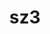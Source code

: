 ---
title: "sz3"
layout: cache
categories: [package, develop]
meta: {"compilers": ["cce@18.0.0", "gcc@11.4.0", "intel-oneapi-compilers@2025.1.0"], "num_specs": 192, "num_specs_by_stack": {"e4s": 8, "e4s-cray-rhel": 32, "e4s-neoverse-v2": 39, "e4s-oneapi": 43, "root": 192}, "oss": ["rhel8", "ubuntu22.04"], "platforms": ["linux"], "stacks": ["e4s", "e4s-cray-rhel", "e4s-neoverse-v2", "e4s-oneapi", "root"], "targets": ["neoverse_v2", "x86_64_v3"], "versions": ["3.2.0"]}
spec_details: [{"compiler": "gcc@11.4.0", "hash": "23b4bdtwajegxeksnqyn7hejkqkrnibb", "os": "ubuntu22.04", "platform": "linux", "size": "-", "stacks": ["e4s-neoverse-v2", "root"], "target": "neoverse_v2", "variants": ["build_system=cmake", "build_type=Release", "commit=b3dab4018425803a55d8073dc55dade7fa46b7b4", "generator=make", "~hdf5", "~ipo", "+mdz"], "versions": ["3.2.0"]}, {"compiler": "gcc@11.4.0", "hash": "26dunf3ypmsgzonksbvkdfkc4qhy3hgh", "os": "ubuntu22.04", "platform": "linux", "size": "-", "stacks": ["root"], "target": "x86_64_v3", "variants": ["build_system=cmake", "build_type=Release", "commit=b3dab4018425803a55d8073dc55dade7fa46b7b4", "generator=make", "~hdf5", "~ipo", "+mdz"], "versions": ["3.2.0"]}, {"compiler": "gcc@11.4.0", "hash": "2bth5wztzvlo6seb6wgs6t65rep5xenv", "os": "ubuntu22.04", "platform": "linux", "size": "-", "stacks": ["root"], "target": "x86_64_v3", "variants": ["build_system=cmake", "build_type=Release", "generator=make", "~hdf5", "~ipo", "+mdz"], "versions": ["3.2.0"]}, {"compiler": "intel-oneapi-compilers@2025.1.0", "hash": "2fr755f5x3l4vfs6x5geoyyqks5qlmhj", "os": "ubuntu22.04", "platform": "linux", "size": "-", "stacks": ["e4s-oneapi", "root"], "target": "x86_64_v3", "variants": ["build_system=cmake", "build_type=Release", "commit=b3dab4018425803a55d8073dc55dade7fa46b7b4", "generator=make", "~hdf5", "~ipo", "+mdz"], "versions": ["3.2.0"]}, {"compiler": "intel-oneapi-compilers@2025.1.0", "hash": "2geygqkldoxkmc6zgnqasl4nd6viiurn", "os": "ubuntu22.04", "platform": "linux", "size": "-", "stacks": ["e4s-oneapi", "root"], "target": "x86_64_v3", "variants": ["build_system=cmake", "build_type=Release", "generator=make", "~hdf5", "~ipo", "+mdz"], "versions": ["3.2.0"]}, {"compiler": "gcc@11.4.0", "hash": "2gth5iuubhcghpl4w756h23add4bzci3", "os": "ubuntu22.04", "platform": "linux", "size": "-", "stacks": ["e4s-neoverse-v2", "root"], "target": "neoverse_v2", "variants": ["build_system=cmake", "build_type=Release", "generator=make", "~hdf5", "~ipo", "+mdz"], "versions": ["3.2.0"]}, {"compiler": "gcc@11.4.0", "hash": "2hhe7ry3dxfruifjj4yayt55f4en7sjp", "os": "ubuntu22.04", "platform": "linux", "size": "-", "stacks": ["root"], "target": "x86_64_v3", "variants": ["build_system=cmake", "build_type=Release", "commit=b3dab4018425803a55d8073dc55dade7fa46b7b4", "generator=make", "~hdf5", "~ipo", "+mdz"], "versions": ["3.2.0"]}, {"compiler": "gcc@11.4.0", "hash": "2mk23fciec37rq44ovr5cwvgay5oxu4v", "os": "ubuntu22.04", "platform": "linux", "size": "-", "stacks": ["e4s-neoverse-v2", "root"], "target": "neoverse_v2", "variants": ["build_system=cmake", "build_type=Release", "commit=b3dab4018425803a55d8073dc55dade7fa46b7b4", "generator=make", "~hdf5", "~ipo", "+mdz"], "versions": ["3.2.0"]}, {"compiler": "gcc@11.4.0", "hash": "2rh4esso47ffjozj37c7jv4f76qzv2hd", "os": "ubuntu22.04", "platform": "linux", "size": "-", "stacks": ["root"], "target": "x86_64_v3", "variants": ["build_system=cmake", "build_type=Release", "generator=make", "~hdf5", "~ipo", "+mdz"], "versions": ["3.2.0"]}, {"compiler": "intel-oneapi-compilers@2025.1.0", "hash": "2yljyb3t3nldy7weptewpphmt6xlzwah", "os": "ubuntu22.04", "platform": "linux", "size": "-", "stacks": ["e4s-oneapi", "root"], "target": "x86_64_v3", "variants": ["build_system=cmake", "build_type=Release", "commit=b3dab4018425803a55d8073dc55dade7fa46b7b4", "generator=make", "~hdf5", "~ipo", "+mdz"], "versions": ["3.2.0"]}, {"compiler": "cce@18.0.0", "hash": "32lr3hlrvirzfxqpsci6bncwlkdzg2iq", "os": "rhel8", "platform": "linux", "size": "-", "stacks": ["e4s-cray-rhel", "root"], "target": "x86_64_v3", "variants": ["build_system=cmake", "build_type=Release", "generator=make", "~hdf5", "~ipo", "+mdz"], "versions": ["3.2.0"]}, {"compiler": "gcc@11.4.0", "hash": "35koy4pcvc3wm4f6wwitxkhyg7mnau5l", "os": "ubuntu22.04", "platform": "linux", "size": "-", "stacks": ["e4s", "root"], "target": "x86_64_v3", "variants": ["build_system=cmake", "build_type=Release", "commit=b3dab4018425803a55d8073dc55dade7fa46b7b4", "generator=make", "~hdf5", "~ipo", "+mdz"], "versions": ["3.2.0"]}, {"compiler": "cce@18.0.0", "hash": "3g6znpsl43ryl46xxu2zhmtlht6og7m7", "os": "rhel8", "platform": "linux", "size": "-", "stacks": ["e4s-cray-rhel", "root"], "target": "x86_64_v3", "variants": ["build_system=cmake", "build_type=Release", "commit=b3dab4018425803a55d8073dc55dade7fa46b7b4", "generator=make", "~hdf5", "~ipo", "+mdz"], "versions": ["3.2.0"]}, {"compiler": "gcc@11.4.0", "hash": "3gnune4jalv65e4twtzcbz7wxbzpcyiw", "os": "ubuntu22.04", "platform": "linux", "size": "-", "stacks": ["e4s-neoverse-v2", "root"], "target": "neoverse_v2", "variants": ["build_system=cmake", "build_type=Release", "commit=b3dab4018425803a55d8073dc55dade7fa46b7b4", "generator=make", "~hdf5", "~ipo", "+mdz"], "versions": ["3.2.0"]}, {"compiler": "gcc@11.4.0", "hash": "3mdkzcpldw2grr63pfmqhn2zucg2ekoe", "os": "ubuntu22.04", "platform": "linux", "size": "-", "stacks": ["e4s-neoverse-v2", "root"], "target": "neoverse_v2", "variants": ["build_system=cmake", "build_type=Release", "generator=make", "~hdf5", "~ipo", "+mdz"], "versions": ["3.2.0"]}, {"compiler": "gcc@11.4.0", "hash": "3mlcjzj4qm227ijwos2aohc5hhqdtkdc", "os": "ubuntu22.04", "platform": "linux", "size": "-", "stacks": ["root"], "target": "x86_64_v3", "variants": ["build_system=cmake", "build_type=Release", "generator=make", "~hdf5", "~ipo", "+mdz"], "versions": ["3.2.0"]}, {"compiler": "gcc@11.4.0", "hash": "3qig7tiqcolp2nyx5acyoeroleocknmm", "os": "ubuntu22.04", "platform": "linux", "size": "-", "stacks": ["e4s-neoverse-v2", "root"], "target": "neoverse_v2", "variants": ["build_system=cmake", "build_type=Release", "commit=b3dab4018425803a55d8073dc55dade7fa46b7b4", "generator=make", "~hdf5", "~ipo", "+mdz"], "versions": ["3.2.0"]}, {"compiler": "gcc@11.4.0", "hash": "3w5lqke7l7vqfp7hlxmbci2hknpylov2", "os": "ubuntu22.04", "platform": "linux", "size": "-", "stacks": ["e4s-neoverse-v2", "root"], "target": "neoverse_v2", "variants": ["build_system=cmake", "build_type=Release", "commit=b3dab4018425803a55d8073dc55dade7fa46b7b4", "generator=make", "~hdf5", "~ipo", "+mdz"], "versions": ["3.2.0"]}, {"compiler": "gcc@11.4.0", "hash": "46l52ey4isyvw43qbogrhbly7qtyybfg", "os": "ubuntu22.04", "platform": "linux", "size": "-", "stacks": ["root"], "target": "x86_64_v3", "variants": ["build_system=cmake", "build_type=Release", "generator=make", "~hdf5", "~ipo", "+mdz"], "versions": ["3.2.0"]}, {"compiler": "intel-oneapi-compilers@2025.1.0", "hash": "4cl4tuliwywcjgtu2dnkce4rg2hyc7ov", "os": "ubuntu22.04", "platform": "linux", "size": "-", "stacks": ["e4s-oneapi", "root"], "target": "x86_64_v3", "variants": ["build_system=cmake", "build_type=Release", "commit=b3dab4018425803a55d8073dc55dade7fa46b7b4", "generator=make", "~hdf5", "~ipo", "+mdz"], "versions": ["3.2.0"]}, {"compiler": "cce@18.0.0", "hash": "4de3deao7apm42sdewuks6da4ff7vvrr", "os": "rhel8", "platform": "linux", "size": "-", "stacks": ["e4s-cray-rhel", "root"], "target": "x86_64_v3", "variants": ["build_system=cmake", "build_type=Release", "generator=make", "~hdf5", "~ipo", "+mdz"], "versions": ["3.2.0"]}, {"compiler": "intel-oneapi-compilers@2025.1.0", "hash": "4g6e5hybxzkpeh65omn7bxkj4hwtbtq2", "os": "ubuntu22.04", "platform": "linux", "size": "-", "stacks": ["e4s-oneapi", "root"], "target": "x86_64_v3", "variants": ["build_system=cmake", "build_type=Release", "generator=make", "~hdf5", "~ipo", "+mdz"], "versions": ["3.2.0"]}, {"compiler": "gcc@11.4.0", "hash": "4h5c3uutjv2art2h67aruundojmqghed", "os": "ubuntu22.04", "platform": "linux", "size": "-", "stacks": ["root"], "target": "x86_64_v3", "variants": ["build_system=cmake", "build_type=Release", "commit=b3dab4018425803a55d8073dc55dade7fa46b7b4", "generator=make", "~hdf5", "~ipo", "+mdz"], "versions": ["3.2.0"]}, {"compiler": "gcc@11.4.0", "hash": "4oi7d76tumo2jdo5ouhwotuaxjre3ewu", "os": "ubuntu22.04", "platform": "linux", "size": "-", "stacks": ["root"], "target": "x86_64_v3", "variants": ["build_system=cmake", "build_type=Release", "generator=make", "~hdf5", "~ipo", "+mdz"], "versions": ["3.2.0"]}, {"compiler": "gcc@11.4.0", "hash": "4qoq6wqrim7vu7zsjjnyj33gre3ft6gd", "os": "ubuntu22.04", "platform": "linux", "size": "-", "stacks": ["root"], "target": "x86_64_v3", "variants": ["build_system=cmake", "build_type=Release", "generator=make", "~hdf5", "~ipo", "+mdz"], "versions": ["3.2.0"]}, {"compiler": "cce@18.0.0", "hash": "4ydzhe3ybniodynsxf766pvfwd3wvs3r", "os": "rhel8", "platform": "linux", "size": "-", "stacks": ["e4s-cray-rhel", "root"], "target": "x86_64_v3", "variants": ["build_system=cmake", "build_type=Release", "commit=b3dab4018425803a55d8073dc55dade7fa46b7b4", "generator=make", "~hdf5", "~ipo", "+mdz"], "versions": ["3.2.0"]}, {"compiler": "gcc@11.4.0", "hash": "5edxodqpknoltqzetdeurusughehcgbs", "os": "ubuntu22.04", "platform": "linux", "size": "-", "stacks": ["e4s-neoverse-v2", "root"], "target": "neoverse_v2", "variants": ["build_system=cmake", "build_type=Release", "generator=make", "~hdf5", "~ipo", "+mdz"], "versions": ["3.2.0"]}, {"compiler": "cce@18.0.0", "hash": "5qnqyxatwg3qs76v2iub22bbep6sqtdi", "os": "rhel8", "platform": "linux", "size": "-", "stacks": ["e4s-cray-rhel", "root"], "target": "x86_64_v3", "variants": ["build_system=cmake", "build_type=Release", "commit=b3dab4018425803a55d8073dc55dade7fa46b7b4", "generator=make", "~hdf5", "~ipo", "+mdz"], "versions": ["3.2.0"]}, {"compiler": "gcc@11.4.0", "hash": "5wbxd3b7o4bfj7tb7xebrjt636inm3jx", "os": "ubuntu22.04", "platform": "linux", "size": "-", "stacks": ["root"], "target": "x86_64_v3", "variants": ["build_system=cmake", "build_type=Release", "generator=make", "~hdf5", "~ipo", "+mdz"], "versions": ["3.2.0"]}, {"compiler": "intel-oneapi-compilers@2025.1.0", "hash": "5z5zm4eisgqq6kkojmtzrkko66frvnog", "os": "ubuntu22.04", "platform": "linux", "size": "-", "stacks": ["e4s-oneapi", "root"], "target": "x86_64_v3", "variants": ["build_system=cmake", "build_type=Release", "generator=make", "~hdf5", "~ipo", "+mdz"], "versions": ["3.2.0"]}, {"compiler": "gcc@11.4.0", "hash": "62itkhx2sickhi7t3sfxbhdcbovgusje", "os": "ubuntu22.04", "platform": "linux", "size": "-", "stacks": ["root"], "target": "x86_64_v3", "variants": ["build_system=cmake", "build_type=Release", "generator=make", "~hdf5", "~ipo", "+mdz"], "versions": ["3.2.0"]}, {"compiler": "gcc@11.4.0", "hash": "62ui3gvex4rxy2wm2unhe3s4zqkg6z2m", "os": "ubuntu22.04", "platform": "linux", "size": "-", "stacks": ["root"], "target": "x86_64_v3", "variants": ["build_system=cmake", "build_type=Release", "commit=b3dab4018425803a55d8073dc55dade7fa46b7b4", "generator=make", "~hdf5", "~ipo", "+mdz"], "versions": ["3.2.0"]}, {"compiler": "gcc@11.4.0", "hash": "6t4hycqzco2tzt3lsn4ejwthnhn35euf", "os": "ubuntu22.04", "platform": "linux", "size": "-", "stacks": ["e4s-neoverse-v2", "root"], "target": "neoverse_v2", "variants": ["build_system=cmake", "build_type=Release", "commit=b3dab4018425803a55d8073dc55dade7fa46b7b4", "generator=make", "~hdf5", "~ipo", "+mdz"], "versions": ["3.2.0"]}, {"compiler": "intel-oneapi-compilers@2025.1.0", "hash": "6y4h66u2muupmquc6aij4vosqabmbgc2", "os": "ubuntu22.04", "platform": "linux", "size": "-", "stacks": ["e4s-oneapi", "root"], "target": "x86_64_v3", "variants": ["build_system=cmake", "build_type=Release", "commit=b3dab4018425803a55d8073dc55dade7fa46b7b4", "generator=make", "~hdf5", "~ipo", "+mdz"], "versions": ["3.2.0"]}, {"compiler": "cce@18.0.0", "hash": "6yklugzekjbjl4udfrsb3flce355b7z7", "os": "rhel8", "platform": "linux", "size": "-", "stacks": ["e4s-cray-rhel", "root"], "target": "x86_64_v3", "variants": ["build_system=cmake", "build_type=Release", "generator=make", "~hdf5", "~ipo", "+mdz"], "versions": ["3.2.0"]}, {"compiler": "intel-oneapi-compilers@2025.1.0", "hash": "74ssleyzhyf23l4zw3ukgza6jikdbpsc", "os": "ubuntu22.04", "platform": "linux", "size": "-", "stacks": ["e4s-oneapi", "root"], "target": "x86_64_v3", "variants": ["build_system=cmake", "build_type=Release", "generator=make", "~hdf5", "~ipo", "+mdz"], "versions": ["3.2.0"]}, {"compiler": "cce@18.0.0", "hash": "76ooz5qauauq7zt7eotfxizpxvud2t6v", "os": "rhel8", "platform": "linux", "size": "-", "stacks": ["e4s-cray-rhel", "root"], "target": "x86_64_v3", "variants": ["build_system=cmake", "build_type=Release", "commit=b3dab4018425803a55d8073dc55dade7fa46b7b4", "generator=make", "~hdf5", "~ipo", "+mdz"], "versions": ["3.2.0"]}, {"compiler": "intel-oneapi-compilers@2025.1.0", "hash": "7dwzeynnf4cr5rreiobnp3yck7m6xjlk", "os": "ubuntu22.04", "platform": "linux", "size": "-", "stacks": ["e4s-oneapi", "root"], "target": "x86_64_v3", "variants": ["build_system=cmake", "build_type=Release", "generator=make", "~hdf5", "~ipo", "+mdz"], "versions": ["3.2.0"]}, {"compiler": "gcc@11.4.0", "hash": "7jsqoesvo2q6hmijdoq4n7rriiyzicoz", "os": "ubuntu22.04", "platform": "linux", "size": "-", "stacks": ["root"], "target": "x86_64_v3", "variants": ["build_system=cmake", "build_type=Release", "commit=b3dab4018425803a55d8073dc55dade7fa46b7b4", "generator=make", "~hdf5", "~ipo", "+mdz"], "versions": ["3.2.0"]}, {"compiler": "gcc@11.4.0", "hash": "7koh6yjfkcfugvyamsn22uygyozbut5t", "os": "ubuntu22.04", "platform": "linux", "size": "-", "stacks": ["e4s-neoverse-v2", "root"], "target": "neoverse_v2", "variants": ["build_system=cmake", "build_type=Release", "generator=make", "~hdf5", "~ipo", "+mdz"], "versions": ["3.2.0"]}, {"compiler": "gcc@11.4.0", "hash": "7qps5u2arwnr5kwjwiw2rvxs3cla2yek", "os": "ubuntu22.04", "platform": "linux", "size": "-", "stacks": ["root"], "target": "x86_64_v3", "variants": ["build_system=cmake", "build_type=Release", "commit=b3dab4018425803a55d8073dc55dade7fa46b7b4", "generator=make", "~hdf5", "~ipo", "+mdz"], "versions": ["3.2.0"]}, {"compiler": "cce@18.0.0", "hash": "7un74g72shivqmxqrkwdrzxyfkhpa32z", "os": "rhel8", "platform": "linux", "size": "-", "stacks": ["e4s-cray-rhel", "root"], "target": "x86_64_v3", "variants": ["build_system=cmake", "build_type=Release", "commit=b3dab4018425803a55d8073dc55dade7fa46b7b4", "generator=make", "~hdf5", "~ipo", "+mdz"], "versions": ["3.2.0"]}, {"compiler": "intel-oneapi-compilers@2025.1.0", "hash": "aezthg4omvalaalntdrid7wgwlg3ug66", "os": "ubuntu22.04", "platform": "linux", "size": "-", "stacks": ["e4s-oneapi", "root"], "target": "x86_64_v3", "variants": ["build_system=cmake", "build_type=Release", "generator=make", "~hdf5", "~ipo", "+mdz"], "versions": ["3.2.0"]}, {"compiler": "gcc@11.4.0", "hash": "afahah5xd5kio3ztdfdoo26l3gc7ybz2", "os": "ubuntu22.04", "platform": "linux", "size": "-", "stacks": ["root"], "target": "x86_64_v3", "variants": ["build_system=cmake", "build_type=Release", "generator=make", "~hdf5", "~ipo", "+mdz"], "versions": ["3.2.0"]}, {"compiler": "intel-oneapi-compilers@2025.1.0", "hash": "at2j75h4ndf6xmgreytnwbkxbgaizy6b", "os": "ubuntu22.04", "platform": "linux", "size": "-", "stacks": ["e4s-oneapi", "root"], "target": "x86_64_v3", "variants": ["build_system=cmake", "build_type=Release", "commit=b3dab4018425803a55d8073dc55dade7fa46b7b4", "generator=make", "~hdf5", "~ipo", "+mdz"], "versions": ["3.2.0"]}, {"compiler": "intel-oneapi-compilers@2025.1.0", "hash": "axb54fmgw2d5bpndn3bo6bj2mowbkqg5", "os": "ubuntu22.04", "platform": "linux", "size": "-", "stacks": ["e4s-oneapi", "root"], "target": "x86_64_v3", "variants": ["build_system=cmake", "build_type=Release", "commit=b3dab4018425803a55d8073dc55dade7fa46b7b4", "generator=make", "~hdf5", "~ipo", "+mdz"], "versions": ["3.2.0"]}, {"compiler": "gcc@11.4.0", "hash": "b334djfhdg3pjbhgmsiv73oqe6tvtvqw", "os": "ubuntu22.04", "platform": "linux", "size": "-", "stacks": ["e4s", "root"], "target": "x86_64_v3", "variants": ["build_system=cmake", "build_type=Release", "commit=b3dab4018425803a55d8073dc55dade7fa46b7b4", "generator=make", "~hdf5", "~ipo", "+mdz"], "versions": ["3.2.0"]}, {"compiler": "gcc@11.4.0", "hash": "bp5ght4qqvpnamimoxzo3tu5bg2fb2hv", "os": "ubuntu22.04", "platform": "linux", "size": "-", "stacks": ["e4s-neoverse-v2", "root"], "target": "neoverse_v2", "variants": ["build_system=cmake", "build_type=Release", "generator=make", "~hdf5", "~ipo", "+mdz"], "versions": ["3.2.0"]}, {"compiler": "gcc@11.4.0", "hash": "bqtionto2kea6dyqj5rzwx4convofvuj", "os": "ubuntu22.04", "platform": "linux", "size": "-", "stacks": ["e4s", "root"], "target": "x86_64_v3", "variants": ["build_system=cmake", "build_type=Release", "commit=b3dab4018425803a55d8073dc55dade7fa46b7b4", "generator=make", "~hdf5", "~ipo", "+mdz"], "versions": ["3.2.0"]}, {"compiler": "gcc@11.4.0", "hash": "cbkmenltas5nctztqhfzi7of25pcvoig", "os": "ubuntu22.04", "platform": "linux", "size": "-", "stacks": ["root"], "target": "x86_64_v3", "variants": ["build_system=cmake", "build_type=Release", "commit=b3dab4018425803a55d8073dc55dade7fa46b7b4", "generator=make", "~hdf5", "~ipo", "+mdz"], "versions": ["3.2.0"]}, {"compiler": "gcc@11.4.0", "hash": "cpcsy5rzg23xkl35cmjuuxoyhnq5wluf", "os": "ubuntu22.04", "platform": "linux", "size": "-", "stacks": ["root"], "target": "x86_64_v3", "variants": ["build_system=cmake", "build_type=Release", "generator=make", "~hdf5", "~ipo", "+mdz"], "versions": ["3.2.0"]}, {"compiler": "cce@18.0.0", "hash": "cur6p2omizrbid2pnyhezxzbx7ml7wox", "os": "rhel8", "platform": "linux", "size": "-", "stacks": ["e4s-cray-rhel", "root"], "target": "x86_64_v3", "variants": ["build_system=cmake", "build_type=Release", "generator=make", "~hdf5", "~ipo", "+mdz"], "versions": ["3.2.0"]}, {"compiler": "gcc@11.4.0", "hash": "dgm6dxqytmyy6fe4cq6b7p4rhewy3ryf", "os": "ubuntu22.04", "platform": "linux", "size": "-", "stacks": ["e4s", "root"], "target": "x86_64_v3", "variants": ["build_system=cmake", "build_type=Release", "commit=b3dab4018425803a55d8073dc55dade7fa46b7b4", "generator=make", "~hdf5", "~ipo", "+mdz"], "versions": ["3.2.0"]}, {"compiler": "intel-oneapi-compilers@2025.1.0", "hash": "dn55mpse55mou4eefk55qh7x52keifcx", "os": "ubuntu22.04", "platform": "linux", "size": "-", "stacks": ["e4s-oneapi", "root"], "target": "x86_64_v3", "variants": ["build_system=cmake", "build_type=Release", "commit=b3dab4018425803a55d8073dc55dade7fa46b7b4", "generator=make", "~hdf5", "~ipo", "+mdz"], "versions": ["3.2.0"]}, {"compiler": "gcc@11.4.0", "hash": "dtkzkhwdonqy3oks6okcovj4tytfhnjk", "os": "ubuntu22.04", "platform": "linux", "size": "-", "stacks": ["root"], "target": "x86_64_v3", "variants": ["build_system=cmake", "build_type=Release", "commit=b3dab4018425803a55d8073dc55dade7fa46b7b4", "generator=make", "~hdf5", "~ipo", "+mdz"], "versions": ["3.2.0"]}, {"compiler": "gcc@11.4.0", "hash": "e3aokb2xcww2jbo2upla4tpvnc2uwees", "os": "ubuntu22.04", "platform": "linux", "size": "-", "stacks": ["root"], "target": "x86_64_v3", "variants": ["build_system=cmake", "build_type=Release", "commit=b3dab4018425803a55d8073dc55dade7fa46b7b4", "generator=make", "~hdf5", "~ipo", "+mdz"], "versions": ["3.2.0"]}, {"compiler": "gcc@11.4.0", "hash": "e43diz5lbaqmxmyhhvv55pi7xw4et4yg", "os": "ubuntu22.04", "platform": "linux", "size": "-", "stacks": ["root"], "target": "x86_64_v3", "variants": ["build_system=cmake", "build_type=Release", "generator=make", "~hdf5", "~ipo", "+mdz"], "versions": ["3.2.0"]}, {"compiler": "gcc@11.4.0", "hash": "e73xde2jzwnfcyfrmddgzxa7yhgfee4g", "os": "ubuntu22.04", "platform": "linux", "size": "-", "stacks": ["root"], "target": "x86_64_v3", "variants": ["build_system=cmake", "build_type=Release", "commit=b3dab4018425803a55d8073dc55dade7fa46b7b4", "generator=make", "~hdf5", "~ipo", "+mdz"], "versions": ["3.2.0"]}, {"compiler": "intel-oneapi-compilers@2025.1.0", "hash": "eiqplug5dsw4vegf5jnp6wdun4rvr6hc", "os": "ubuntu22.04", "platform": "linux", "size": "-", "stacks": ["e4s-oneapi", "root"], "target": "x86_64_v3", "variants": ["build_system=cmake", "build_type=Release", "commit=b3dab4018425803a55d8073dc55dade7fa46b7b4", "generator=make", "~hdf5", "~ipo", "+mdz"], "versions": ["3.2.0"]}, {"compiler": "gcc@11.4.0", "hash": "eo4noe3j3wy6lhfrdnuscwkybzpk2zhj", "os": "ubuntu22.04", "platform": "linux", "size": "-", "stacks": ["root"], "target": "x86_64_v3", "variants": ["build_system=cmake", "build_type=Release", "commit=b3dab4018425803a55d8073dc55dade7fa46b7b4", "generator=make", "~hdf5", "~ipo", "+mdz"], "versions": ["3.2.0"]}, {"compiler": "gcc@11.4.0", "hash": "eqaxnhk5fnghwkksftlhsuxwyj4ol4ik", "os": "ubuntu22.04", "platform": "linux", "size": "-", "stacks": ["root"], "target": "x86_64_v3", "variants": ["build_system=cmake", "build_type=Release", "commit=b3dab4018425803a55d8073dc55dade7fa46b7b4", "generator=make", "~hdf5", "~ipo", "+mdz"], "versions": ["3.2.0"]}, {"compiler": "cce@18.0.0", "hash": "eud56x5jyileunfp3plb2hxrwbfk4hyb", "os": "rhel8", "platform": "linux", "size": "-", "stacks": ["e4s-cray-rhel", "root"], "target": "x86_64_v3", "variants": ["build_system=cmake", "build_type=Release", "generator=make", "~hdf5", "~ipo", "+mdz"], "versions": ["3.2.0"]}, {"compiler": "gcc@11.4.0", "hash": "f3bpcwneyjaamax63sfkwyxinykasmp2", "os": "ubuntu22.04", "platform": "linux", "size": "-", "stacks": ["e4s-neoverse-v2", "root"], "target": "neoverse_v2", "variants": ["build_system=cmake", "build_type=Release", "commit=b3dab4018425803a55d8073dc55dade7fa46b7b4", "generator=make", "~hdf5", "~ipo", "+mdz"], "versions": ["3.2.0"]}, {"compiler": "gcc@11.4.0", "hash": "fboyd43onygfnrr3zwwe6yby37aclyyg", "os": "ubuntu22.04", "platform": "linux", "size": "-", "stacks": ["e4s", "root"], "target": "x86_64_v3", "variants": ["build_system=cmake", "build_type=Release", "commit=b3dab4018425803a55d8073dc55dade7fa46b7b4", "generator=make", "~hdf5", "~ipo", "+mdz"], "versions": ["3.2.0"]}, {"compiler": "gcc@11.4.0", "hash": "fftr6cb3sk3vbg3bs2hxzqjgg4tlhljd", "os": "ubuntu22.04", "platform": "linux", "size": "-", "stacks": ["e4s-neoverse-v2", "root"], "target": "neoverse_v2", "variants": ["build_system=cmake", "build_type=Release", "commit=b3dab4018425803a55d8073dc55dade7fa46b7b4", "generator=make", "~hdf5", "~ipo", "+mdz"], "versions": ["3.2.0"]}, {"compiler": "gcc@11.4.0", "hash": "fgftzbz4elop22b2yx26b7c5t4xh4dpa", "os": "ubuntu22.04", "platform": "linux", "size": "-", "stacks": ["root"], "target": "x86_64_v3", "variants": ["build_system=cmake", "build_type=Release", "commit=b3dab4018425803a55d8073dc55dade7fa46b7b4", "generator=make", "~hdf5", "~ipo", "+mdz"], "versions": ["3.2.0"]}, {"compiler": "gcc@11.4.0", "hash": "fgzocco74snqv2iknrqpwbafsvlq7pdy", "os": "ubuntu22.04", "platform": "linux", "size": "-", "stacks": ["root"], "target": "x86_64_v3", "variants": ["build_system=cmake", "build_type=Release", "commit=b3dab4018425803a55d8073dc55dade7fa46b7b4", "generator=make", "~hdf5", "~ipo", "+mdz"], "versions": ["3.2.0"]}, {"compiler": "gcc@11.4.0", "hash": "fnx2dsem4rqu232jil2n64pntow6pt6k", "os": "ubuntu22.04", "platform": "linux", "size": "-", "stacks": ["root"], "target": "x86_64_v3", "variants": ["build_system=cmake", "build_type=Release", "generator=make", "~hdf5", "~ipo", "+mdz"], "versions": ["3.2.0"]}, {"compiler": "gcc@11.4.0", "hash": "ftvav5jbzrucs2ew4trbpwgvapg4ll5c", "os": "ubuntu22.04", "platform": "linux", "size": "-", "stacks": ["e4s-neoverse-v2", "root"], "target": "neoverse_v2", "variants": ["build_system=cmake", "build_type=Release", "commit=b3dab4018425803a55d8073dc55dade7fa46b7b4", "generator=make", "~hdf5", "~ipo", "+mdz"], "versions": ["3.2.0"]}, {"compiler": "intel-oneapi-compilers@2025.1.0", "hash": "fvdvs4s73oni65otsswc6g7bvbsbdpbu", "os": "ubuntu22.04", "platform": "linux", "size": "-", "stacks": ["e4s-oneapi", "root"], "target": "x86_64_v3", "variants": ["build_system=cmake", "build_type=Release", "commit=b3dab4018425803a55d8073dc55dade7fa46b7b4", "generator=make", "~hdf5", "~ipo", "+mdz"], "versions": ["3.2.0"]}, {"compiler": "intel-oneapi-compilers@2025.1.0", "hash": "fyybzu33e447x442q2d4vfsaysyww25e", "os": "ubuntu22.04", "platform": "linux", "size": "-", "stacks": ["e4s-oneapi", "root"], "target": "x86_64_v3", "variants": ["build_system=cmake", "build_type=Release", "commit=b3dab4018425803a55d8073dc55dade7fa46b7b4", "generator=make", "~hdf5", "~ipo", "+mdz"], "versions": ["3.2.0"]}, {"compiler": "intel-oneapi-compilers@2025.1.0", "hash": "g3j4ggzlinnyhbuxgp344nlnlqau5p45", "os": "ubuntu22.04", "platform": "linux", "size": "-", "stacks": ["e4s-oneapi", "root"], "target": "x86_64_v3", "variants": ["build_system=cmake", "build_type=Release", "commit=b3dab4018425803a55d8073dc55dade7fa46b7b4", "generator=make", "~hdf5", "~ipo", "+mdz"], "versions": ["3.2.0"]}, {"compiler": "gcc@11.4.0", "hash": "g5lgxqkdrnah3nlneeqkuowaypege4zl", "os": "ubuntu22.04", "platform": "linux", "size": "-", "stacks": ["e4s-neoverse-v2", "root"], "target": "neoverse_v2", "variants": ["build_system=cmake", "build_type=Release", "commit=b3dab4018425803a55d8073dc55dade7fa46b7b4", "generator=make", "~hdf5", "~ipo", "+mdz"], "versions": ["3.2.0"]}, {"compiler": "cce@18.0.0", "hash": "gcv52sxswjmiatyswwp7tufgy5gp3pf6", "os": "rhel8", "platform": "linux", "size": "-", "stacks": ["e4s-cray-rhel", "root"], "target": "x86_64_v3", "variants": ["build_system=cmake", "build_type=Release", "commit=b3dab4018425803a55d8073dc55dade7fa46b7b4", "generator=make", "~hdf5", "~ipo", "+mdz"], "versions": ["3.2.0"]}, {"compiler": "gcc@11.4.0", "hash": "gd34g6fyxrocjq3o445z3wk4illgnozv", "os": "ubuntu22.04", "platform": "linux", "size": "-", "stacks": ["root"], "target": "x86_64_v3", "variants": ["build_system=cmake", "build_type=Release", "commit=b3dab4018425803a55d8073dc55dade7fa46b7b4", "generator=make", "~hdf5", "~ipo", "+mdz"], "versions": ["3.2.0"]}, {"compiler": "cce@18.0.0", "hash": "gd5batrk7r7xh3woed3nj7vrmgjihvt2", "os": "rhel8", "platform": "linux", "size": "-", "stacks": ["e4s-cray-rhel", "root"], "target": "x86_64_v3", "variants": ["build_system=cmake", "build_type=Release", "commit=b3dab4018425803a55d8073dc55dade7fa46b7b4", "generator=make", "~hdf5", "~ipo", "+mdz"], "versions": ["3.2.0"]}, {"compiler": "gcc@11.4.0", "hash": "gfbfuvve4dvsg3ldd7fuwnws45ibbbhy", "os": "ubuntu22.04", "platform": "linux", "size": "-", "stacks": ["e4s-neoverse-v2", "root"], "target": "neoverse_v2", "variants": ["build_system=cmake", "build_type=Release", "commit=b3dab4018425803a55d8073dc55dade7fa46b7b4", "generator=make", "~hdf5", "~ipo", "+mdz"], "versions": ["3.2.0"]}, {"compiler": "intel-oneapi-compilers@2025.1.0", "hash": "got7lh3cboqey7vnhjkukvr3crrltvzs", "os": "ubuntu22.04", "platform": "linux", "size": "-", "stacks": ["e4s-oneapi", "root"], "target": "x86_64_v3", "variants": ["build_system=cmake", "build_type=Release", "generator=make", "~hdf5", "~ipo", "+mdz"], "versions": ["3.2.0"]}, {"compiler": "intel-oneapi-compilers@2025.1.0", "hash": "gro3rpvxtjp4tnbct7wgvekwmjjlo4la", "os": "ubuntu22.04", "platform": "linux", "size": "-", "stacks": ["e4s-oneapi", "root"], "target": "x86_64_v3", "variants": ["build_system=cmake", "build_type=Release", "commit=b3dab4018425803a55d8073dc55dade7fa46b7b4", "generator=make", "~hdf5", "~ipo", "+mdz"], "versions": ["3.2.0"]}, {"compiler": "gcc@11.4.0", "hash": "h2sqcqakbbfautawxyforsv2lm7nggtg", "os": "ubuntu22.04", "platform": "linux", "size": "-", "stacks": ["root"], "target": "x86_64_v3", "variants": ["build_system=cmake", "build_type=Release", "generator=make", "~hdf5", "~ipo", "+mdz"], "versions": ["3.2.0"]}, {"compiler": "gcc@11.4.0", "hash": "hfq2dqr4dtf3rdr7oqxlwoslnel7nddc", "os": "ubuntu22.04", "platform": "linux", "size": "-", "stacks": ["root"], "target": "x86_64_v3", "variants": ["build_system=cmake", "build_type=Release", "commit=b3dab4018425803a55d8073dc55dade7fa46b7b4", "generator=make", "~hdf5", "~ipo", "+mdz"], "versions": ["3.2.0"]}, {"compiler": "gcc@11.4.0", "hash": "huxzpmu5ifetjtkjcssfqg5lomfcdtr3", "os": "ubuntu22.04", "platform": "linux", "size": "-", "stacks": ["root"], "target": "x86_64_v3", "variants": ["build_system=cmake", "build_type=Release", "commit=b3dab4018425803a55d8073dc55dade7fa46b7b4", "generator=make", "~hdf5", "~ipo", "+mdz"], "versions": ["3.2.0"]}, {"compiler": "gcc@11.4.0", "hash": "hvxmin33sn5zojqn4ofzgarrryf4dt6h", "os": "ubuntu22.04", "platform": "linux", "size": "-", "stacks": ["root"], "target": "x86_64_v3", "variants": ["build_system=cmake", "build_type=Release", "commit=b3dab4018425803a55d8073dc55dade7fa46b7b4", "generator=make", "~hdf5", "~ipo", "+mdz"], "versions": ["3.2.0"]}, {"compiler": "gcc@11.4.0", "hash": "i3pf5padrnlv7uuu7ahfdbmpwqppjofn", "os": "ubuntu22.04", "platform": "linux", "size": "-", "stacks": ["root"], "target": "x86_64_v3", "variants": ["build_system=cmake", "build_type=Release", "generator=make", "~hdf5", "~ipo", "+mdz"], "versions": ["3.2.0"]}, {"compiler": "intel-oneapi-compilers@2025.1.0", "hash": "ifhhjuuxp4ieaa5i6woaruxmnzp3rwqa", "os": "ubuntu22.04", "platform": "linux", "size": "-", "stacks": ["e4s-oneapi", "root"], "target": "x86_64_v3", "variants": ["build_system=cmake", "build_type=Release", "generator=make", "~hdf5", "~ipo", "+mdz"], "versions": ["3.2.0"]}, {"compiler": "gcc@11.4.0", "hash": "ihz5gmol4mv46jbpnbab6qw7xjfj7bup", "os": "ubuntu22.04", "platform": "linux", "size": "-", "stacks": ["e4s-neoverse-v2", "root"], "target": "neoverse_v2", "variants": ["build_system=cmake", "build_type=Release", "generator=make", "~hdf5", "~ipo", "+mdz"], "versions": ["3.2.0"]}, {"compiler": "cce@18.0.0", "hash": "ip34yf2psa2637lhrdkd4mlslp4qzp7y", "os": "rhel8", "platform": "linux", "size": "-", "stacks": ["e4s-cray-rhel", "root"], "target": "x86_64_v3", "variants": ["build_system=cmake", "build_type=Release", "commit=b3dab4018425803a55d8073dc55dade7fa46b7b4", "generator=make", "~hdf5", "~ipo", "+mdz"], "versions": ["3.2.0"]}, {"compiler": "intel-oneapi-compilers@2025.1.0", "hash": "iqhntpngiirl7fj3ugku64xaa2gai2c4", "os": "ubuntu22.04", "platform": "linux", "size": "-", "stacks": ["e4s-oneapi", "root"], "target": "x86_64_v3", "variants": ["build_system=cmake", "build_type=Release", "commit=b3dab4018425803a55d8073dc55dade7fa46b7b4", "generator=make", "~hdf5", "~ipo", "+mdz"], "versions": ["3.2.0"]}, {"compiler": "cce@18.0.0", "hash": "ite2ijkxomrhz6uwkt3qhmvrml7keglf", "os": "rhel8", "platform": "linux", "size": "-", "stacks": ["e4s-cray-rhel", "root"], "target": "x86_64_v3", "variants": ["build_system=cmake", "build_type=Release", "commit=b3dab4018425803a55d8073dc55dade7fa46b7b4", "generator=make", "~hdf5", "~ipo", "+mdz"], "versions": ["3.2.0"]}, {"compiler": "gcc@11.4.0", "hash": "iunrxcg7t2nv4pupxmkke4doh6blrr33", "os": "ubuntu22.04", "platform": "linux", "size": "-", "stacks": ["e4s-neoverse-v2", "root"], "target": "neoverse_v2", "variants": ["build_system=cmake", "build_type=Release", "commit=b3dab4018425803a55d8073dc55dade7fa46b7b4", "generator=make", "~hdf5", "~ipo", "+mdz"], "versions": ["3.2.0"]}, {"compiler": "gcc@11.4.0", "hash": "jo3blbewuxwhhopsmwzo7kt6jljmfpun", "os": "ubuntu22.04", "platform": "linux", "size": "-", "stacks": ["root"], "target": "x86_64_v3", "variants": ["build_system=cmake", "build_type=Release", "generator=make", "~hdf5", "~ipo", "+mdz"], "versions": ["3.2.0"]}, {"compiler": "gcc@11.4.0", "hash": "kdlpcxastdfw7bbhyiwbsvgjkpffwecw", "os": "ubuntu22.04", "platform": "linux", "size": "-", "stacks": ["root"], "target": "x86_64_v3", "variants": ["build_system=cmake", "build_type=Release", "commit=b3dab4018425803a55d8073dc55dade7fa46b7b4", "generator=make", "~hdf5", "~ipo", "+mdz"], "versions": ["3.2.0"]}, {"compiler": "gcc@11.4.0", "hash": "kg2w2fbihcuiqolhndxw4wjuchz4oi5j", "os": "ubuntu22.04", "platform": "linux", "size": "-", "stacks": ["e4s-neoverse-v2", "root"], "target": "neoverse_v2", "variants": ["build_system=cmake", "build_type=Release", "commit=b3dab4018425803a55d8073dc55dade7fa46b7b4", "generator=make", "~hdf5", "~ipo", "+mdz"], "versions": ["3.2.0"]}, {"compiler": "intel-oneapi-compilers@2025.1.0", "hash": "kpefmrfdcddirw7lyu6xgkmisuw7nttf", "os": "ubuntu22.04", "platform": "linux", "size": "-", "stacks": ["e4s-oneapi", "root"], "target": "x86_64_v3", "variants": ["build_system=cmake", "build_type=Release", "generator=make", "~hdf5", "~ipo", "+mdz"], "versions": ["3.2.0"]}, {"compiler": "gcc@11.4.0", "hash": "l3tjdc3l4apqye6fog6lhzzrwttwbdeg", "os": "ubuntu22.04", "platform": "linux", "size": "-", "stacks": ["e4s-neoverse-v2", "root"], "target": "neoverse_v2", "variants": ["build_system=cmake", "build_type=Release", "commit=b3dab4018425803a55d8073dc55dade7fa46b7b4", "generator=make", "~hdf5", "~ipo", "+mdz"], "versions": ["3.2.0"]}, {"compiler": "gcc@11.4.0", "hash": "l53mqxm7t2ki6js744snbkhqrqmrlawc", "os": "ubuntu22.04", "platform": "linux", "size": "-", "stacks": ["root"], "target": "x86_64_v3", "variants": ["build_system=cmake", "build_type=Release", "generator=make", "~hdf5", "~ipo", "+mdz"], "versions": ["3.2.0"]}, {"compiler": "intel-oneapi-compilers@2025.1.0", "hash": "l6iomcawbaeyxv5rfxnmwg4qj42kfjdj", "os": "ubuntu22.04", "platform": "linux", "size": "-", "stacks": ["e4s-oneapi", "root"], "target": "x86_64_v3", "variants": ["build_system=cmake", "build_type=Release", "generator=make", "~hdf5", "~ipo", "+mdz"], "versions": ["3.2.0"]}, {"compiler": "cce@18.0.0", "hash": "l7ancyou7rkkwotk2rt22ybdaoy4xoh4", "os": "rhel8", "platform": "linux", "size": "-", "stacks": ["e4s-cray-rhel", "root"], "target": "x86_64_v3", "variants": ["build_system=cmake", "build_type=Release", "generator=make", "~hdf5", "~ipo", "+mdz"], "versions": ["3.2.0"]}, {"compiler": "intel-oneapi-compilers@2025.1.0", "hash": "l7kxdb5e27jdhujmnjrmvnegehnbrgle", "os": "ubuntu22.04", "platform": "linux", "size": "-", "stacks": ["e4s-oneapi", "root"], "target": "x86_64_v3", "variants": ["build_system=cmake", "build_type=Release", "commit=b3dab4018425803a55d8073dc55dade7fa46b7b4", "generator=make", "~hdf5", "~ipo", "+mdz"], "versions": ["3.2.0"]}, {"compiler": "gcc@11.4.0", "hash": "lbhrcgxcryofp7d2d33fdo4h6hac55dw", "os": "ubuntu22.04", "platform": "linux", "size": "-", "stacks": ["root"], "target": "x86_64_v3", "variants": ["build_system=cmake", "build_type=Release", "commit=b3dab4018425803a55d8073dc55dade7fa46b7b4", "generator=make", "~hdf5", "~ipo", "+mdz"], "versions": ["3.2.0"]}, {"compiler": "intel-oneapi-compilers@2025.1.0", "hash": "lq5plteqxob67q35klggpdfz7dleolxw", "os": "ubuntu22.04", "platform": "linux", "size": "-", "stacks": ["e4s-oneapi", "root"], "target": "x86_64_v3", "variants": ["build_system=cmake", "build_type=Release", "generator=make", "~hdf5", "~ipo", "+mdz"], "versions": ["3.2.0"]}, {"compiler": "cce@18.0.0", "hash": "lzuqfyz4wktozfiaivq7hgatqifetbkk", "os": "rhel8", "platform": "linux", "size": "-", "stacks": ["e4s-cray-rhel", "root"], "target": "x86_64_v3", "variants": ["build_system=cmake", "build_type=Release", "commit=b3dab4018425803a55d8073dc55dade7fa46b7b4", "generator=make", "~hdf5", "~ipo", "+mdz"], "versions": ["3.2.0"]}, {"compiler": "gcc@11.4.0", "hash": "maeatkxa4vt5ui7xz324347nyur4wdzu", "os": "ubuntu22.04", "platform": "linux", "size": "-", "stacks": ["root"], "target": "x86_64_v3", "variants": ["build_system=cmake", "build_type=Release", "commit=b3dab4018425803a55d8073dc55dade7fa46b7b4", "generator=make", "~hdf5", "~ipo", "+mdz"], "versions": ["3.2.0"]}, {"compiler": "gcc@11.4.0", "hash": "mf4ns5z5cbqkindgt3ysaajqzfukymhe", "os": "ubuntu22.04", "platform": "linux", "size": "-", "stacks": ["root"], "target": "x86_64_v3", "variants": ["build_system=cmake", "build_type=Release", "commit=b3dab4018425803a55d8073dc55dade7fa46b7b4", "generator=make", "~hdf5", "~ipo", "+mdz"], "versions": ["3.2.0"]}, {"compiler": "intel-oneapi-compilers@2025.1.0", "hash": "mmbltetfozzfoi2ftbaludeqvvnsibc2", "os": "ubuntu22.04", "platform": "linux", "size": "-", "stacks": ["e4s-oneapi", "root"], "target": "x86_64_v3", "variants": ["build_system=cmake", "build_type=Release", "commit=b3dab4018425803a55d8073dc55dade7fa46b7b4", "generator=make", "~hdf5", "~ipo", "+mdz"], "versions": ["3.2.0"]}, {"compiler": "intel-oneapi-compilers@2025.1.0", "hash": "mqknmvf3d66gx3qyn3vswy4hm3kutzq6", "os": "ubuntu22.04", "platform": "linux", "size": "-", "stacks": ["e4s-oneapi", "root"], "target": "x86_64_v3", "variants": ["build_system=cmake", "build_type=Release", "commit=b3dab4018425803a55d8073dc55dade7fa46b7b4", "generator=make", "~hdf5", "~ipo", "+mdz"], "versions": ["3.2.0"]}, {"compiler": "cce@18.0.0", "hash": "msv6t5hecdk5gq4gi2fdnso5gmrrsiwa", "os": "rhel8", "platform": "linux", "size": "-", "stacks": ["e4s-cray-rhel", "root"], "target": "x86_64_v3", "variants": ["build_system=cmake", "build_type=Release", "commit=b3dab4018425803a55d8073dc55dade7fa46b7b4", "generator=make", "~hdf5", "~ipo", "+mdz"], "versions": ["3.2.0"]}, {"compiler": "gcc@11.4.0", "hash": "muaj4xwjjk2dzdc6a4nej6oihl4j44xw", "os": "ubuntu22.04", "platform": "linux", "size": "-", "stacks": ["e4s-neoverse-v2", "root"], "target": "neoverse_v2", "variants": ["build_system=cmake", "build_type=Release", "commit=b3dab4018425803a55d8073dc55dade7fa46b7b4", "generator=make", "~hdf5", "~ipo", "+mdz"], "versions": ["3.2.0"]}, {"compiler": "cce@18.0.0", "hash": "n2fqe7clmflxuv7366vt37wwsyyc7yo6", "os": "rhel8", "platform": "linux", "size": "-", "stacks": ["e4s-cray-rhel", "root"], "target": "x86_64_v3", "variants": ["build_system=cmake", "build_type=Release", "generator=make", "~hdf5", "~ipo", "+mdz"], "versions": ["3.2.0"]}, {"compiler": "gcc@11.4.0", "hash": "n5vxy4gxghq7r3rgoxw7npvp4uk2pxq4", "os": "ubuntu22.04", "platform": "linux", "size": "-", "stacks": ["e4s-neoverse-v2", "root"], "target": "neoverse_v2", "variants": ["build_system=cmake", "build_type=Release", "commit=b3dab4018425803a55d8073dc55dade7fa46b7b4", "generator=make", "~hdf5", "~ipo", "+mdz"], "versions": ["3.2.0"]}, {"compiler": "gcc@11.4.0", "hash": "nekot5h3xzyajq32fofttuuxtiuavaat", "os": "ubuntu22.04", "platform": "linux", "size": "-", "stacks": ["e4s-neoverse-v2", "root"], "target": "neoverse_v2", "variants": ["build_system=cmake", "build_type=Release", "commit=b3dab4018425803a55d8073dc55dade7fa46b7b4", "generator=make", "~hdf5", "~ipo", "+mdz"], "versions": ["3.2.0"]}, {"compiler": "gcc@11.4.0", "hash": "no3jydsymakcuptu6jwcs4tf5orchjif", "os": "ubuntu22.04", "platform": "linux", "size": "-", "stacks": ["root"], "target": "x86_64_v3", "variants": ["build_system=cmake", "build_type=Release", "commit=b3dab4018425803a55d8073dc55dade7fa46b7b4", "generator=make", "~hdf5", "~ipo", "+mdz"], "versions": ["3.2.0"]}, {"compiler": "gcc@11.4.0", "hash": "nr7ftk4hhgqyeb5qxsgh76rixilgw7r2", "os": "ubuntu22.04", "platform": "linux", "size": "-", "stacks": ["root"], "target": "x86_64_v3", "variants": ["build_system=cmake", "build_type=Release", "generator=make", "~hdf5", "~ipo", "+mdz"], "versions": ["3.2.0"]}, {"compiler": "gcc@11.4.0", "hash": "nzy4bmvu6nwikrk7uaoir2wok3b3khwb", "os": "ubuntu22.04", "platform": "linux", "size": "-", "stacks": ["root"], "target": "x86_64_v3", "variants": ["build_system=cmake", "build_type=Release", "commit=b3dab4018425803a55d8073dc55dade7fa46b7b4", "generator=make", "~hdf5", "~ipo", "+mdz"], "versions": ["3.2.0"]}, {"compiler": "gcc@11.4.0", "hash": "o2x7blx4ruhlrkyf7nlnon7idl6pirto", "os": "ubuntu22.04", "platform": "linux", "size": "-", "stacks": ["e4s-neoverse-v2", "root"], "target": "neoverse_v2", "variants": ["build_system=cmake", "build_type=Release", "generator=make", "~hdf5", "~ipo", "+mdz"], "versions": ["3.2.0"]}, {"compiler": "gcc@11.4.0", "hash": "o65w2evzh4thfht433epnz3jgchlwywx", "os": "ubuntu22.04", "platform": "linux", "size": "-", "stacks": ["root"], "target": "x86_64_v3", "variants": ["build_system=cmake", "build_type=Release", "commit=b3dab4018425803a55d8073dc55dade7fa46b7b4", "generator=make", "~hdf5", "~ipo", "+mdz"], "versions": ["3.2.0"]}, {"compiler": "gcc@11.4.0", "hash": "oaa47mg6qk722fong4mqgqzayqwk2rrr", "os": "ubuntu22.04", "platform": "linux", "size": "-", "stacks": ["e4s-neoverse-v2", "root"], "target": "neoverse_v2", "variants": ["build_system=cmake", "build_type=Release", "generator=make", "~hdf5", "~ipo", "+mdz"], "versions": ["3.2.0"]}, {"compiler": "cce@18.0.0", "hash": "obfrnqe4xy5272jr6gt4eugawi5quasc", "os": "rhel8", "platform": "linux", "size": "-", "stacks": ["e4s-cray-rhel", "root"], "target": "x86_64_v3", "variants": ["build_system=cmake", "build_type=Release", "commit=b3dab4018425803a55d8073dc55dade7fa46b7b4", "generator=make", "~hdf5", "~ipo", "+mdz"], "versions": ["3.2.0"]}, {"compiler": "gcc@11.4.0", "hash": "oecx3mps7slnb6koyzqc7vsfayoz3k2t", "os": "ubuntu22.04", "platform": "linux", "size": "-", "stacks": ["e4s-neoverse-v2", "root"], "target": "neoverse_v2", "variants": ["build_system=cmake", "build_type=Release", "generator=make", "~hdf5", "~ipo", "+mdz"], "versions": ["3.2.0"]}, {"compiler": "gcc@11.4.0", "hash": "ofj7plnzygm6esn4zlc5j5jinsx5wnc6", "os": "ubuntu22.04", "platform": "linux", "size": "-", "stacks": ["root"], "target": "x86_64_v3", "variants": ["build_system=cmake", "build_type=Release", "generator=make", "~hdf5", "~ipo", "+mdz"], "versions": ["3.2.0"]}, {"compiler": "cce@18.0.0", "hash": "ogkt7rtvs3fimaeyfynt7xyztzwi5s37", "os": "rhel8", "platform": "linux", "size": "-", "stacks": ["e4s-cray-rhel", "root"], "target": "x86_64_v3", "variants": ["build_system=cmake", "build_type=Release", "generator=make", "~hdf5", "~ipo", "+mdz"], "versions": ["3.2.0"]}, {"compiler": "gcc@11.4.0", "hash": "ogpmgs4sd5gl6texjynteiezqvvkeaob", "os": "ubuntu22.04", "platform": "linux", "size": "-", "stacks": ["root"], "target": "x86_64_v3", "variants": ["build_system=cmake", "build_type=Release", "commit=b3dab4018425803a55d8073dc55dade7fa46b7b4", "generator=make", "~hdf5", "~ipo", "+mdz"], "versions": ["3.2.0"]}, {"compiler": "cce@18.0.0", "hash": "p3jyjhu4wgihpulicoou7ac3gv4cl4jw", "os": "rhel8", "platform": "linux", "size": "-", "stacks": ["e4s-cray-rhel", "root"], "target": "x86_64_v3", "variants": ["build_system=cmake", "build_type=Release", "generator=make", "~hdf5", "~ipo", "+mdz"], "versions": ["3.2.0"]}, {"compiler": "intel-oneapi-compilers@2025.1.0", "hash": "p4uzu7kc35vralt5cuqsenoeovtb2fd7", "os": "ubuntu22.04", "platform": "linux", "size": "-", "stacks": ["e4s-oneapi", "root"], "target": "x86_64_v3", "variants": ["build_system=cmake", "build_type=Release", "commit=b3dab4018425803a55d8073dc55dade7fa46b7b4", "generator=make", "~hdf5", "~ipo", "+mdz"], "versions": ["3.2.0"]}, {"compiler": "gcc@11.4.0", "hash": "p5gemvtj5orwluqjvyc2oqdihitcsfoy", "os": "ubuntu22.04", "platform": "linux", "size": "-", "stacks": ["e4s-neoverse-v2", "root"], "target": "neoverse_v2", "variants": ["build_system=cmake", "build_type=Release", "commit=b3dab4018425803a55d8073dc55dade7fa46b7b4", "generator=make", "~hdf5", "~ipo", "+mdz"], "versions": ["3.2.0"]}, {"compiler": "intel-oneapi-compilers@2025.1.0", "hash": "p7dkfe6eaucetndffiywhwutol5dxo44", "os": "ubuntu22.04", "platform": "linux", "size": "-", "stacks": ["e4s-oneapi", "root"], "target": "x86_64_v3", "variants": ["build_system=cmake", "build_type=Release", "generator=make", "~hdf5", "~ipo", "+mdz"], "versions": ["3.2.0"]}, {"compiler": "gcc@11.4.0", "hash": "p7v5tfcejyozse22sie5z2vyx7rnaop6", "os": "ubuntu22.04", "platform": "linux", "size": "-", "stacks": ["root"], "target": "x86_64_v3", "variants": ["build_system=cmake", "build_type=Release", "commit=b3dab4018425803a55d8073dc55dade7fa46b7b4", "generator=make", "~hdf5", "~ipo", "+mdz"], "versions": ["3.2.0"]}, {"compiler": "gcc@11.4.0", "hash": "pdaxy7dw7xtd2gjs2pq7ldaesk7rop2r", "os": "ubuntu22.04", "platform": "linux", "size": "-", "stacks": ["root"], "target": "x86_64_v3", "variants": ["build_system=cmake", "build_type=Release", "commit=b3dab4018425803a55d8073dc55dade7fa46b7b4", "generator=make", "~hdf5", "~ipo", "+mdz"], "versions": ["3.2.0"]}, {"compiler": "gcc@11.4.0", "hash": "pe5lozx63mejvexu55njlvrh5ng5useu", "os": "ubuntu22.04", "platform": "linux", "size": "-", "stacks": ["e4s-neoverse-v2", "root"], "target": "neoverse_v2", "variants": ["build_system=cmake", "build_type=Release", "commit=b3dab4018425803a55d8073dc55dade7fa46b7b4", "generator=make", "~hdf5", "~ipo", "+mdz"], "versions": ["3.2.0"]}, {"compiler": "cce@18.0.0", "hash": "pih5seis2fwwa6b62u7fokskj7rbe2ld", "os": "rhel8", "platform": "linux", "size": "-", "stacks": ["e4s-cray-rhel", "root"], "target": "x86_64_v3", "variants": ["build_system=cmake", "build_type=Release", "commit=b3dab4018425803a55d8073dc55dade7fa46b7b4", "generator=make", "~hdf5", "~ipo", "+mdz"], "versions": ["3.2.0"]}, {"compiler": "gcc@11.4.0", "hash": "pkgkkuejkrmkstit5ggcr672tkkvetsm", "os": "ubuntu22.04", "platform": "linux", "size": "-", "stacks": ["e4s", "root"], "target": "x86_64_v3", "variants": ["build_system=cmake", "build_type=Release", "commit=b3dab4018425803a55d8073dc55dade7fa46b7b4", "generator=make", "~hdf5", "~ipo", "+mdz"], "versions": ["3.2.0"]}, {"compiler": "gcc@11.4.0", "hash": "pl2ki6vu73t5z3ygektbm7ukbiguhnb7", "os": "ubuntu22.04", "platform": "linux", "size": "-", "stacks": ["root"], "target": "x86_64_v3", "variants": ["build_system=cmake", "build_type=Release", "commit=b3dab4018425803a55d8073dc55dade7fa46b7b4", "generator=make", "~hdf5", "~ipo", "+mdz"], "versions": ["3.2.0"]}, {"compiler": "intel-oneapi-compilers@2025.1.0", "hash": "pnhbdgofzvcl5zk56uiefvv36nbkekxq", "os": "ubuntu22.04", "platform": "linux", "size": "-", "stacks": ["e4s-oneapi", "root"], "target": "x86_64_v3", "variants": ["build_system=cmake", "build_type=Release", "generator=make", "~hdf5", "~ipo", "+mdz"], "versions": ["3.2.0"]}, {"compiler": "cce@18.0.0", "hash": "ppn63w5lbsxwvrm62msjoldjbygxjns4", "os": "rhel8", "platform": "linux", "size": "-", "stacks": ["e4s-cray-rhel", "root"], "target": "x86_64_v3", "variants": ["build_system=cmake", "build_type=Release", "commit=b3dab4018425803a55d8073dc55dade7fa46b7b4", "generator=make", "~hdf5", "~ipo", "+mdz"], "versions": ["3.2.0"]}, {"compiler": "gcc@11.4.0", "hash": "ps2a5siudsoi4s43cb4kdl2x5kmuwb2g", "os": "ubuntu22.04", "platform": "linux", "size": "-", "stacks": ["e4s-neoverse-v2", "root"], "target": "neoverse_v2", "variants": ["build_system=cmake", "build_type=Release", "generator=make", "~hdf5", "~ipo", "+mdz"], "versions": ["3.2.0"]}, {"compiler": "intel-oneapi-compilers@2025.1.0", "hash": "puvaaqb76dyzrbp7h3qk2fbyyoepu7at", "os": "ubuntu22.04", "platform": "linux", "size": "-", "stacks": ["e4s-oneapi", "root"], "target": "x86_64_v3", "variants": ["build_system=cmake", "build_type=Release", "commit=b3dab4018425803a55d8073dc55dade7fa46b7b4", "generator=make", "~hdf5", "~ipo", "+mdz"], "versions": ["3.2.0"]}, {"compiler": "cce@18.0.0", "hash": "pwqpey2ekgxyx46vi6sjljnztc3zh2ce", "os": "rhel8", "platform": "linux", "size": "-", "stacks": ["e4s-cray-rhel", "root"], "target": "x86_64_v3", "variants": ["build_system=cmake", "build_type=Release", "commit=b3dab4018425803a55d8073dc55dade7fa46b7b4", "generator=make", "~hdf5", "~ipo", "+mdz"], "versions": ["3.2.0"]}, {"compiler": "gcc@11.4.0", "hash": "q4hm3pducsrvomuabliwqgcl7qierc3f", "os": "ubuntu22.04", "platform": "linux", "size": "-", "stacks": ["e4s-neoverse-v2", "root"], "target": "neoverse_v2", "variants": ["build_system=cmake", "build_type=Release", "commit=b3dab4018425803a55d8073dc55dade7fa46b7b4", "generator=make", "~hdf5", "~ipo", "+mdz"], "versions": ["3.2.0"]}, {"compiler": "gcc@11.4.0", "hash": "q6bxjhhnr5zxtwgfrpmlxtsiuhg6eoxb", "os": "ubuntu22.04", "platform": "linux", "size": "-", "stacks": ["e4s-neoverse-v2", "root"], "target": "neoverse_v2", "variants": ["build_system=cmake", "build_type=Release", "generator=make", "~hdf5", "~ipo", "+mdz"], "versions": ["3.2.0"]}, {"compiler": "gcc@11.4.0", "hash": "qkhtorp4inktkzvgfeewncaauuovf3bu", "os": "ubuntu22.04", "platform": "linux", "size": "-", "stacks": ["root"], "target": "x86_64_v3", "variants": ["build_system=cmake", "build_type=Release", "commit=b3dab4018425803a55d8073dc55dade7fa46b7b4", "generator=make", "~hdf5", "~ipo", "+mdz"], "versions": ["3.2.0"]}, {"compiler": "gcc@11.4.0", "hash": "qqryuwep7x7atyvnhejb7asji5n5vxjs", "os": "ubuntu22.04", "platform": "linux", "size": "-", "stacks": ["root"], "target": "x86_64_v3", "variants": ["build_system=cmake", "build_type=Release", "generator=make", "~hdf5", "~ipo", "+mdz"], "versions": ["3.2.0"]}, {"compiler": "cce@18.0.0", "hash": "qsmnf4vxfm5iix2yynh2rbx6rnzzwhta", "os": "rhel8", "platform": "linux", "size": "-", "stacks": ["e4s-cray-rhel", "root"], "target": "x86_64_v3", "variants": ["build_system=cmake", "build_type=Release", "commit=b3dab4018425803a55d8073dc55dade7fa46b7b4", "generator=make", "~hdf5", "~ipo", "+mdz"], "versions": ["3.2.0"]}, {"compiler": "gcc@11.4.0", "hash": "r76q2ruicrohmoqd6fo4defreb5mke7h", "os": "ubuntu22.04", "platform": "linux", "size": "-", "stacks": ["e4s-neoverse-v2", "root"], "target": "neoverse_v2", "variants": ["build_system=cmake", "build_type=Release", "commit=b3dab4018425803a55d8073dc55dade7fa46b7b4", "generator=make", "~hdf5", "~ipo", "+mdz"], "versions": ["3.2.0"]}, {"compiler": "gcc@11.4.0", "hash": "rbmrubvww7btkupaen3t5ngupp43fqs5", "os": "ubuntu22.04", "platform": "linux", "size": "-", "stacks": ["root"], "target": "x86_64_v3", "variants": ["build_system=cmake", "build_type=Release", "commit=b3dab4018425803a55d8073dc55dade7fa46b7b4", "generator=make", "~hdf5", "~ipo", "+mdz"], "versions": ["3.2.0"]}, {"compiler": "intel-oneapi-compilers@2025.1.0", "hash": "rridiikj66rhay4p73xw2huwzqddnahn", "os": "ubuntu22.04", "platform": "linux", "size": "-", "stacks": ["e4s-oneapi", "root"], "target": "x86_64_v3", "variants": ["build_system=cmake", "build_type=Release", "generator=make", "~hdf5", "~ipo", "+mdz"], "versions": ["3.2.0"]}, {"compiler": "gcc@11.4.0", "hash": "rtjzhvlhewhuonsmkrur3dsrnallrmxo", "os": "ubuntu22.04", "platform": "linux", "size": "-", "stacks": ["root"], "target": "x86_64_v3", "variants": ["build_system=cmake", "build_type=Release", "commit=b3dab4018425803a55d8073dc55dade7fa46b7b4", "generator=make", "~hdf5", "~ipo", "+mdz"], "versions": ["3.2.0"]}, {"compiler": "gcc@11.4.0", "hash": "s2o2lgswohcjgug5qiw7fc56ggkeaqdp", "os": "ubuntu22.04", "platform": "linux", "size": "-", "stacks": ["root"], "target": "x86_64_v3", "variants": ["build_system=cmake", "build_type=Release", "commit=b3dab4018425803a55d8073dc55dade7fa46b7b4", "generator=make", "~hdf5", "~ipo", "+mdz"], "versions": ["3.2.0"]}, {"compiler": "intel-oneapi-compilers@2025.1.0", "hash": "scfq5yfeo3b7htwlcdlndd6nbngbeszt", "os": "ubuntu22.04", "platform": "linux", "size": "-", "stacks": ["e4s-oneapi", "root"], "target": "x86_64_v3", "variants": ["build_system=cmake", "build_type=Release", "commit=b3dab4018425803a55d8073dc55dade7fa46b7b4", "generator=make", "~hdf5", "~ipo", "+mdz"], "versions": ["3.2.0"]}, {"compiler": "cce@18.0.0", "hash": "slyq44ofevou735vy2dm75ic7hmj5y6e", "os": "rhel8", "platform": "linux", "size": "-", "stacks": ["e4s-cray-rhel", "root"], "target": "x86_64_v3", "variants": ["build_system=cmake", "build_type=Release", "generator=make", "~hdf5", "~ipo", "+mdz"], "versions": ["3.2.0"]}, {"compiler": "gcc@11.4.0", "hash": "sm5wu6z6kxv6qwghfcphndaagwtatmeh", "os": "ubuntu22.04", "platform": "linux", "size": "-", "stacks": ["root"], "target": "x86_64_v3", "variants": ["build_system=cmake", "build_type=Release", "commit=b3dab4018425803a55d8073dc55dade7fa46b7b4", "generator=make", "~hdf5", "~ipo", "+mdz"], "versions": ["3.2.0"]}, {"compiler": "gcc@11.4.0", "hash": "sneymlvuntpf2veeohaogqq6l3w3vykb", "os": "ubuntu22.04", "platform": "linux", "size": "-", "stacks": ["root"], "target": "x86_64_v3", "variants": ["build_system=cmake", "build_type=Release", "commit=b3dab4018425803a55d8073dc55dade7fa46b7b4", "generator=make", "~hdf5", "~ipo", "+mdz"], "versions": ["3.2.0"]}, {"compiler": "gcc@11.4.0", "hash": "sqlvusp34rmbhj5uwpbhlzdmfaxlnu4m", "os": "ubuntu22.04", "platform": "linux", "size": "-", "stacks": ["root"], "target": "x86_64_v3", "variants": ["build_system=cmake", "build_type=Release", "generator=make", "~hdf5", "~ipo", "+mdz"], "versions": ["3.2.0"]}, {"compiler": "gcc@11.4.0", "hash": "svlkxvp7tp7oyx77k2o4zymdqazmnttn", "os": "ubuntu22.04", "platform": "linux", "size": "-", "stacks": ["root"], "target": "x86_64_v3", "variants": ["build_system=cmake", "build_type=Release", "commit=b3dab4018425803a55d8073dc55dade7fa46b7b4", "generator=make", "~hdf5", "~ipo", "+mdz"], "versions": ["3.2.0"]}, {"compiler": "gcc@11.4.0", "hash": "syr2wyg5fbnl3fdkq77c7qahhfmcbclg", "os": "ubuntu22.04", "platform": "linux", "size": "-", "stacks": ["root"], "target": "x86_64_v3", "variants": ["build_system=cmake", "build_type=Release", "generator=make", "~hdf5", "~ipo", "+mdz"], "versions": ["3.2.0"]}, {"compiler": "gcc@11.4.0", "hash": "szwishcz7rcaa7xm52k2gmkyr5bsiyns", "os": "ubuntu22.04", "platform": "linux", "size": "-", "stacks": ["root"], "target": "x86_64_v3", "variants": ["build_system=cmake", "build_type=Release", "generator=make", "~hdf5", "~ipo", "+mdz"], "versions": ["3.2.0"]}, {"compiler": "gcc@11.4.0", "hash": "t6cwnf5tmmd4oiyauq2ed7rjbgjsz3ld", "os": "ubuntu22.04", "platform": "linux", "size": "-", "stacks": ["root"], "target": "x86_64_v3", "variants": ["build_system=cmake", "build_type=Release", "generator=make", "~hdf5", "~ipo", "+mdz"], "versions": ["3.2.0"]}, {"compiler": "gcc@11.4.0", "hash": "t6eogecb7xctyywjiardaqjkgolxtgjz", "os": "ubuntu22.04", "platform": "linux", "size": "-", "stacks": ["root"], "target": "x86_64_v3", "variants": ["build_system=cmake", "build_type=Release", "generator=make", "~hdf5", "~ipo", "+mdz"], "versions": ["3.2.0"]}, {"compiler": "gcc@11.4.0", "hash": "tbxjm6m6wksy3swgbsmzmbgnt3c5lrz4", "os": "ubuntu22.04", "platform": "linux", "size": "-", "stacks": ["e4s-neoverse-v2", "root"], "target": "neoverse_v2", "variants": ["build_system=cmake", "build_type=Release", "generator=make", "~hdf5", "~ipo", "+mdz"], "versions": ["3.2.0"]}, {"compiler": "gcc@11.4.0", "hash": "tmzsc3vnnhhum44c3ond6i3p5wk6gr22", "os": "ubuntu22.04", "platform": "linux", "size": "-", "stacks": ["e4s-neoverse-v2", "root"], "target": "neoverse_v2", "variants": ["build_system=cmake", "build_type=Release", "commit=b3dab4018425803a55d8073dc55dade7fa46b7b4", "generator=make", "~hdf5", "~ipo", "+mdz"], "versions": ["3.2.0"]}, {"compiler": "cce@18.0.0", "hash": "tn3fsvnhzo7usidx2vw2ofimfmcif2lk", "os": "rhel8", "platform": "linux", "size": "-", "stacks": ["e4s-cray-rhel", "root"], "target": "x86_64_v3", "variants": ["build_system=cmake", "build_type=Release", "commit=b3dab4018425803a55d8073dc55dade7fa46b7b4", "generator=make", "~hdf5", "~ipo", "+mdz"], "versions": ["3.2.0"]}, {"compiler": "intel-oneapi-compilers@2025.1.0", "hash": "tn7yatm4ce7ridrt5c7tyk4j5w3xq2ug", "os": "ubuntu22.04", "platform": "linux", "size": "-", "stacks": ["e4s-oneapi", "root"], "target": "x86_64_v3", "variants": ["build_system=cmake", "build_type=Release", "commit=b3dab4018425803a55d8073dc55dade7fa46b7b4", "generator=make", "~hdf5", "~ipo", "+mdz"], "versions": ["3.2.0"]}, {"compiler": "gcc@11.4.0", "hash": "tqakpflx6e3tdliqvlfj6rexwfbajtlz", "os": "ubuntu22.04", "platform": "linux", "size": "-", "stacks": ["root"], "target": "x86_64_v3", "variants": ["build_system=cmake", "build_type=Release", "commit=b3dab4018425803a55d8073dc55dade7fa46b7b4", "generator=make", "~hdf5", "~ipo", "+mdz"], "versions": ["3.2.0"]}, {"compiler": "gcc@11.4.0", "hash": "tslmy45auvzgkmkkfnbe6xj7g2ahfxum", "os": "ubuntu22.04", "platform": "linux", "size": "-", "stacks": ["e4s-neoverse-v2", "root"], "target": "neoverse_v2", "variants": ["build_system=cmake", "build_type=Release", "generator=make", "~hdf5", "~ipo", "+mdz"], "versions": ["3.2.0"]}, {"compiler": "gcc@11.4.0", "hash": "tvsr3biitzdtuwxks7d24zr3ovrljotj", "os": "ubuntu22.04", "platform": "linux", "size": "-", "stacks": ["root"], "target": "x86_64_v3", "variants": ["build_system=cmake", "build_type=Release", "commit=b3dab4018425803a55d8073dc55dade7fa46b7b4", "generator=make", "~hdf5", "~ipo", "+mdz"], "versions": ["3.2.0"]}, {"compiler": "intel-oneapi-compilers@2025.1.0", "hash": "uephxt3j2au5rqz2yqexnwnh4rh4ymtj", "os": "ubuntu22.04", "platform": "linux", "size": "-", "stacks": ["e4s-oneapi", "root"], "target": "x86_64_v3", "variants": ["build_system=cmake", "build_type=Release", "commit=b3dab4018425803a55d8073dc55dade7fa46b7b4", "generator=make", "~hdf5", "~ipo", "+mdz"], "versions": ["3.2.0"]}, {"compiler": "intel-oneapi-compilers@2025.1.0", "hash": "uilw5fqvdaq7ylyvcb2l3gcb7hkpvude", "os": "ubuntu22.04", "platform": "linux", "size": "-", "stacks": ["e4s-oneapi", "root"], "target": "x86_64_v3", "variants": ["build_system=cmake", "build_type=Release", "commit=b3dab4018425803a55d8073dc55dade7fa46b7b4", "generator=make", "~hdf5", "~ipo", "+mdz"], "versions": ["3.2.0"]}, {"compiler": "gcc@11.4.0", "hash": "unybo5fthz4fporw5m4ovc4wazlu5tkt", "os": "ubuntu22.04", "platform": "linux", "size": "-", "stacks": ["root"], "target": "x86_64_v3", "variants": ["build_system=cmake", "build_type=Release", "commit=b3dab4018425803a55d8073dc55dade7fa46b7b4", "generator=make", "~hdf5", "~ipo", "+mdz"], "versions": ["3.2.0"]}, {"compiler": "gcc@11.4.0", "hash": "vh3humehrxmjledudn4tbkrfkigi57vg", "os": "ubuntu22.04", "platform": "linux", "size": "-", "stacks": ["root"], "target": "x86_64_v3", "variants": ["build_system=cmake", "build_type=Release", "generator=make", "~hdf5", "~ipo", "+mdz"], "versions": ["3.2.0"]}, {"compiler": "gcc@11.4.0", "hash": "vholqcbxby6sglrmkg4fszrstzwvbcit", "os": "ubuntu22.04", "platform": "linux", "size": "-", "stacks": ["root"], "target": "x86_64_v3", "variants": ["build_system=cmake", "build_type=Release", "commit=b3dab4018425803a55d8073dc55dade7fa46b7b4", "generator=make", "~hdf5", "~ipo", "+mdz"], "versions": ["3.2.0"]}, {"compiler": "gcc@11.4.0", "hash": "vkvvzd2cgxg6mzl54t7eibjzdm43fc3h", "os": "ubuntu22.04", "platform": "linux", "size": "-", "stacks": ["root"], "target": "x86_64_v3", "variants": ["build_system=cmake", "build_type=Release", "generator=make", "~hdf5", "~ipo", "+mdz"], "versions": ["3.2.0"]}, {"compiler": "intel-oneapi-compilers@2025.1.0", "hash": "vx6g7uve7tgzkdcm7bccoksvhdldxds4", "os": "ubuntu22.04", "platform": "linux", "size": "-", "stacks": ["e4s-oneapi", "root"], "target": "x86_64_v3", "variants": ["build_system=cmake", "build_type=Release", "commit=b3dab4018425803a55d8073dc55dade7fa46b7b4", "generator=make", "~hdf5", "~ipo", "+mdz"], "versions": ["3.2.0"]}, {"compiler": "intel-oneapi-compilers@2025.1.0", "hash": "wfgsvkcqwf2l2t776ekbrgsuzr4cz7od", "os": "ubuntu22.04", "platform": "linux", "size": "-", "stacks": ["e4s-oneapi", "root"], "target": "x86_64_v3", "variants": ["build_system=cmake", "build_type=Release", "commit=b3dab4018425803a55d8073dc55dade7fa46b7b4", "generator=make", "~hdf5", "~ipo", "+mdz"], "versions": ["3.2.0"]}, {"compiler": "cce@18.0.0", "hash": "wmr2tnq5lldskuw376d6utkjjoomoh3a", "os": "rhel8", "platform": "linux", "size": "-", "stacks": ["e4s-cray-rhel", "root"], "target": "x86_64_v3", "variants": ["build_system=cmake", "build_type=Release", "commit=b3dab4018425803a55d8073dc55dade7fa46b7b4", "generator=make", "~hdf5", "~ipo", "+mdz"], "versions": ["3.2.0"]}, {"compiler": "gcc@11.4.0", "hash": "wn73tggs2gozj3vyfhssvzyu7sr2mhff", "os": "ubuntu22.04", "platform": "linux", "size": "-", "stacks": ["root"], "target": "x86_64_v3", "variants": ["build_system=cmake", "build_type=Release", "commit=b3dab4018425803a55d8073dc55dade7fa46b7b4", "generator=make", "~hdf5", "~ipo", "+mdz"], "versions": ["3.2.0"]}, {"compiler": "intel-oneapi-compilers@2025.1.0", "hash": "wpitg6upwkx7uyr3sr6bxwejimlf7zkp", "os": "ubuntu22.04", "platform": "linux", "size": "-", "stacks": ["e4s-oneapi", "root"], "target": "x86_64_v3", "variants": ["build_system=cmake", "build_type=Release", "generator=make", "~hdf5", "~ipo", "+mdz"], "versions": ["3.2.0"]}, {"compiler": "cce@18.0.0", "hash": "wq2soqrdnyooexzc2bmubnb5fe7wpzwg", "os": "rhel8", "platform": "linux", "size": "-", "stacks": ["e4s-cray-rhel", "root"], "target": "x86_64_v3", "variants": ["build_system=cmake", "build_type=Release", "commit=b3dab4018425803a55d8073dc55dade7fa46b7b4", "generator=make", "~hdf5", "~ipo", "+mdz"], "versions": ["3.2.0"]}, {"compiler": "intel-oneapi-compilers@2025.1.0", "hash": "wtil3cwo7wvc3s3o4x7bsceykvst2z6c", "os": "ubuntu22.04", "platform": "linux", "size": "-", "stacks": ["e4s-oneapi", "root"], "target": "x86_64_v3", "variants": ["build_system=cmake", "build_type=Release", "generator=make", "~hdf5", "~ipo", "+mdz"], "versions": ["3.2.0"]}, {"compiler": "intel-oneapi-compilers@2025.1.0", "hash": "x6k5mmzisu6xkioc6uyhvkyha6qk4jt6", "os": "ubuntu22.04", "platform": "linux", "size": "-", "stacks": ["e4s-oneapi", "root"], "target": "x86_64_v3", "variants": ["build_system=cmake", "build_type=Release", "commit=b3dab4018425803a55d8073dc55dade7fa46b7b4", "generator=make", "~hdf5", "~ipo", "+mdz"], "versions": ["3.2.0"]}, {"compiler": "cce@18.0.0", "hash": "xktjdswwdk6xrozrpo37sy3n4267bgro", "os": "rhel8", "platform": "linux", "size": "-", "stacks": ["e4s-cray-rhel", "root"], "target": "x86_64_v3", "variants": ["build_system=cmake", "build_type=Release", "generator=make", "~hdf5", "~ipo", "+mdz"], "versions": ["3.2.0"]}, {"compiler": "intel-oneapi-compilers@2025.1.0", "hash": "y7jbagm5buubbxzyfnfskxpulvrcstyq", "os": "ubuntu22.04", "platform": "linux", "size": "-", "stacks": ["e4s-oneapi", "root"], "target": "x86_64_v3", "variants": ["build_system=cmake", "build_type=Release", "commit=b3dab4018425803a55d8073dc55dade7fa46b7b4", "generator=make", "~hdf5", "~ipo", "+mdz"], "versions": ["3.2.0"]}, {"compiler": "gcc@11.4.0", "hash": "ygrpedx5zjmbx7gciog2ahrcfbs2unb6", "os": "ubuntu22.04", "platform": "linux", "size": "-", "stacks": ["e4s-neoverse-v2", "root"], "target": "neoverse_v2", "variants": ["build_system=cmake", "build_type=Release", "commit=b3dab4018425803a55d8073dc55dade7fa46b7b4", "generator=make", "~hdf5", "~ipo", "+mdz"], "versions": ["3.2.0"]}, {"compiler": "gcc@11.4.0", "hash": "ym2b5bowcnkc5ycoikgnj7mycv6uypek", "os": "ubuntu22.04", "platform": "linux", "size": "-", "stacks": ["e4s-neoverse-v2", "root"], "target": "neoverse_v2", "variants": ["build_system=cmake", "build_type=Release", "commit=b3dab4018425803a55d8073dc55dade7fa46b7b4", "generator=make", "~hdf5", "~ipo", "+mdz"], "versions": ["3.2.0"]}, {"compiler": "gcc@11.4.0", "hash": "yykn7rbmdbhklbfc2oau5cuxwyz564z5", "os": "ubuntu22.04", "platform": "linux", "size": "-", "stacks": ["root"], "target": "x86_64_v3", "variants": ["build_system=cmake", "build_type=Release", "commit=b3dab4018425803a55d8073dc55dade7fa46b7b4", "generator=make", "~hdf5", "~ipo", "+mdz"], "versions": ["3.2.0"]}, {"compiler": "gcc@11.4.0", "hash": "yzozuvvaxqa2mg7gc74zj6r2rvfcjqcr", "os": "ubuntu22.04", "platform": "linux", "size": "-", "stacks": ["root"], "target": "x86_64_v3", "variants": ["build_system=cmake", "build_type=Release", "generator=make", "~hdf5", "~ipo", "+mdz"], "versions": ["3.2.0"]}, {"compiler": "intel-oneapi-compilers@2025.1.0", "hash": "z27oeiad4xwiexkqwjohvkktw4hp2ewp", "os": "ubuntu22.04", "platform": "linux", "size": "-", "stacks": ["e4s-oneapi", "root"], "target": "x86_64_v3", "variants": ["build_system=cmake", "build_type=Release", "commit=b3dab4018425803a55d8073dc55dade7fa46b7b4", "generator=make", "~hdf5", "~ipo", "+mdz"], "versions": ["3.2.0"]}, {"compiler": "gcc@11.4.0", "hash": "zbck5wfd6nxvjjbyyxvb4f76altuv3zo", "os": "ubuntu22.04", "platform": "linux", "size": "-", "stacks": ["e4s", "root"], "target": "x86_64_v3", "variants": ["build_system=cmake", "build_type=Release", "commit=b3dab4018425803a55d8073dc55dade7fa46b7b4", "generator=make", "~hdf5", "~ipo", "+mdz"], "versions": ["3.2.0"]}, {"compiler": "gcc@11.4.0", "hash": "zbduth2vj5aplmn3np767vbekisyz4n6", "os": "ubuntu22.04", "platform": "linux", "size": "-", "stacks": ["root"], "target": "x86_64_v3", "variants": ["build_system=cmake", "build_type=Release", "commit=b3dab4018425803a55d8073dc55dade7fa46b7b4", "generator=make", "~hdf5", "~ipo", "+mdz"], "versions": ["3.2.0"]}, {"compiler": "gcc@11.4.0", "hash": "zkmt7twnd7voqbmh7cmmxk3heg2g2fri", "os": "ubuntu22.04", "platform": "linux", "size": "-", "stacks": ["e4s-neoverse-v2", "root"], "target": "neoverse_v2", "variants": ["build_system=cmake", "build_type=Release", "commit=b3dab4018425803a55d8073dc55dade7fa46b7b4", "generator=make", "~hdf5", "~ipo", "+mdz"], "versions": ["3.2.0"]}, {"compiler": "cce@18.0.0", "hash": "zqljy5johveysw2fc55btip3gl3v342d", "os": "rhel8", "platform": "linux", "size": "-", "stacks": ["e4s-cray-rhel", "root"], "target": "x86_64_v3", "variants": ["build_system=cmake", "build_type=Release", "commit=b3dab4018425803a55d8073dc55dade7fa46b7b4", "generator=make", "~hdf5", "~ipo", "+mdz"], "versions": ["3.2.0"]}, {"compiler": "gcc@11.4.0", "hash": "zuqiyllfmmw6mmzwsmfcoc6xtxkt7gxi", "os": "ubuntu22.04", "platform": "linux", "size": "-", "stacks": ["e4s-neoverse-v2", "root"], "target": "neoverse_v2", "variants": ["build_system=cmake", "build_type=Release", "generator=make", "~hdf5", "~ipo", "+mdz"], "versions": ["3.2.0"]}, {"compiler": "gcc@11.4.0", "hash": "zydvzghtog7y6hmtvcqflzjnv7o4xkuv", "os": "ubuntu22.04", "platform": "linux", "size": "-", "stacks": ["e4s", "root"], "target": "x86_64_v3", "variants": ["build_system=cmake", "build_type=Release", "commit=b3dab4018425803a55d8073dc55dade7fa46b7b4", "generator=make", "~hdf5", "~ipo", "+mdz"], "versions": ["3.2.0"]}, {"compiler": "cce@18.0.0", "hash": "zzwwdymlv3cbwygll6fjrtnuxlxhudr2", "os": "rhel8", "platform": "linux", "size": "-", "stacks": ["e4s-cray-rhel", "root"], "target": "x86_64_v3", "variants": ["build_system=cmake", "build_type=Release", "generator=make", "~hdf5", "~ipo", "+mdz"], "versions": ["3.2.0"]}]
---